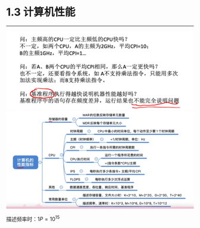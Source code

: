 # 1.3 计算机性能

---

![](assets/Pasted%20image%2020250507163344.png)
![](assets/Pasted%20image%2020250507163359.png)

描述频率时：$1P = 10^{15}$

